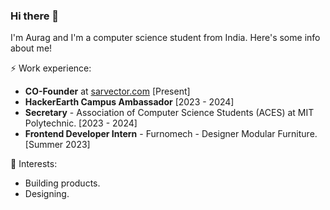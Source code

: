 ### Hi there 👋

I'm Aurag and I'm a computer science student from India. Here's some info about me!

⚡ Work experience: <br>
- **CO-Founder** at [sarvector.com](https://www.sarvector.com/) [Present]
- **HackerEarth Campus Ambassador** [2023 - 2024]
- **Secretary** - Association of Computer Science Students (ACES) at MIT Polytechnic. [2023 - 2024]
- **Frontend Developer Intern** - Furnomech - Designer Modular Furniture. [Summer 2023]

🌱 Interests:
- Building products.
- Designing.

<!--
**anuuragg/anuuragg** is a ✨ _special_ ✨ repository because its `README.md` (this file) appears on your GitHub profile.

Here are some ideas to get you started:

- 🔭 I’m currently working on ...
- 🌱 I’m currently learning ...
- 👯 I’m looking to collaborate on ...
- 🤔 I’m looking for help with ...
- 💬 Ask me about ...
- 📫 How to reach me: ...
- 😄 Pronouns: ...
- ⚡ Fun fact: ...
-->

